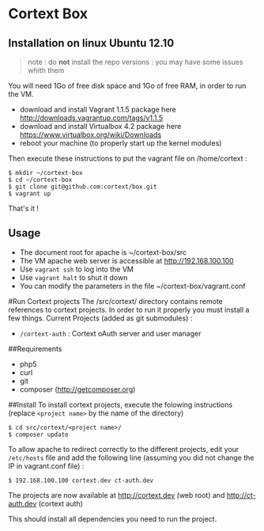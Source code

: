 Cortext Box
===========

Installation on linux Ubuntu 12.10
----------------------------------

> note : do **not** install the repo versions : you may have some issues whith them

You will need 1Go of free disk space and 1Go of free RAM, in order to run the VM.

   * download and install Vagrant 1.1.5 package here http://downloads.vagrantup.com/tags/v1.1.5
   * download and install Virtualbox 4.2 package here https://www.virtualbox.org/wiki/Downloads
   * reboot your machine (to properly start up the kernel modules)

Then execute these instructions to put the vagrant file on /home/cortext  :

    $ mkdir ~/cortext-box
    $ cd ~/cortext-box
    $ git clone git@github.com:cortext/box.git
    $ vagrant up

That's it !

Usage
-----
  * The document root for apache is  ~/cortext-box/src
  * The VM apache web server is accessible at http://192.168.100.100
  * Use `vagrant ssh` to log into the VM
  * Use `vagrant halt` to shut it down
  * You can modify the parameters in the file ~/cortext-box/vagrant.conf

#Run Cortext projects
The /src/cortext/ directory contains remote references to cortext projects. In order to run it properly you must install a few things.
Current Projects (added as git submodules) :
  * `/cortext-auth` : Cortext oAuth server and user manager

##Requirements
  * php5
  * curl
  * git
  * composer (http://getcomposer.org)

##Install
To install cortext projects, execute the folowing instructions (replace `<project name>` by the name of the directory)

    $ cd src/cortext/<project name>/
    $ composer update

To allow apache to redirect correctly to the different projects, edit your `/etc/hosts` file and add the following line (assuming you did not change the IP in vagrant.conf file) : 

    $ 192.168.100.100 cortext.dev ct-auth.dev

The projects are now available at http://cortext.dev (web root) and http://ct-auth.dev (cortext auth)
  
This should install all dependencies you need to run the project.

